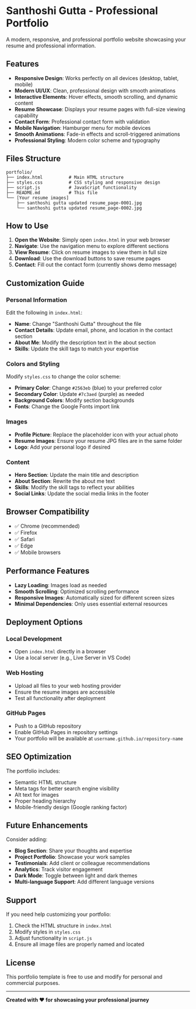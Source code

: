 # Santhoshi Gutta - Professional Portfolio

A modern, responsive, and professional portfolio website showcasing your resume and professional information.

## Features

- **Responsive Design**: Works perfectly on all devices (desktop, tablet, mobile)
- **Modern UI/UX**: Clean, professional design with smooth animations
- **Interactive Elements**: Hover effects, smooth scrolling, and dynamic content
- **Resume Showcase**: Displays your resume pages with full-size viewing capability
- **Contact Form**: Professional contact form with validation
- **Mobile Navigation**: Hamburger menu for mobile devices
- **Smooth Animations**: Fade-in effects and scroll-triggered animations
- **Professional Styling**: Modern color scheme and typography

## Files Structure

```
portfolio/
├── index.html          # Main HTML structure
├── styles.css          # CSS styling and responsive design
├── script.js           # JavaScript functionality
├── README.md           # This file
└── [Your resume images]
    ├── santhoshi gutta updated resume_page-0001.jpg
    └── santhoshi gutta updated resume_page-0002.jpg
```

## How to Use

1. **Open the Website**: Simply open `index.html` in your web browser
2. **Navigate**: Use the navigation menu to explore different sections
3. **View Resume**: Click on resume images to view them in full size
4. **Download**: Use the download buttons to save resume pages
5. **Contact**: Fill out the contact form (currently shows demo message)

## Customization Guide

### Personal Information
Edit the following in `index.html`:
- **Name**: Change "Santhoshi Gutta" throughout the file
- **Contact Details**: Update email, phone, and location in the contact section
- **About Me**: Modify the description text in the about section
- **Skills**: Update the skill tags to match your expertise

### Colors and Styling
Modify `styles.css` to change the color scheme:
- **Primary Color**: Change `#2563eb` (blue) to your preferred color
- **Secondary Color**: Update `#7c3aed` (purple) as needed
- **Background Colors**: Modify section backgrounds
- **Fonts**: Change the Google Fonts import link

### Images
- **Profile Picture**: Replace the placeholder icon with your actual photo
- **Resume Images**: Ensure your resume JPG files are in the same folder
- **Logo**: Add your personal logo if desired

### Content
- **Hero Section**: Update the main title and description
- **About Section**: Rewrite the about me text
- **Skills**: Modify the skill tags to reflect your abilities
- **Social Links**: Update the social media links in the footer

## Browser Compatibility

- ✅ Chrome (recommended)
- ✅ Firefox
- ✅ Safari
- ✅ Edge
- ✅ Mobile browsers

## Performance Features

- **Lazy Loading**: Images load as needed
- **Smooth Scrolling**: Optimized scrolling performance
- **Responsive Images**: Automatically sized for different screen sizes
- **Minimal Dependencies**: Only uses essential external resources

## Deployment Options

### Local Development
- Open `index.html` directly in a browser
- Use a local server (e.g., Live Server in VS Code)

### Web Hosting
- Upload all files to your web hosting provider
- Ensure the resume images are accessible
- Test all functionality after deployment

### GitHub Pages
- Push to a GitHub repository
- Enable GitHub Pages in repository settings
- Your portfolio will be available at `username.github.io/repository-name`

## SEO Optimization

The portfolio includes:
- Semantic HTML structure
- Meta tags for better search engine visibility
- Alt text for images
- Proper heading hierarchy
- Mobile-friendly design (Google ranking factor)

## Future Enhancements

Consider adding:
- **Blog Section**: Share your thoughts and expertise
- **Project Portfolio**: Showcase your work samples
- **Testimonials**: Add client or colleague recommendations
- **Analytics**: Track visitor engagement
- **Dark Mode**: Toggle between light and dark themes
- **Multi-language Support**: Add different language versions

## Support

If you need help customizing your portfolio:
1. Check the HTML structure in `index.html`
2. Modify styles in `styles.css`
3. Adjust functionality in `script.js`
4. Ensure all image files are properly named and located

## License

This portfolio template is free to use and modify for personal and commercial purposes.

---

**Created with ❤️ for showcasing your professional journey** 